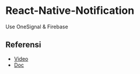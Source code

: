 # React-Native-Notification
Use OneSignal &amp; Firebase 

## Referensi
- [Video](https://www.youtube.com/watch?v=kWc3L9knX14)
- [Doc](https://documentation.onesignal.com/docs/react-native-sdk-setup)
